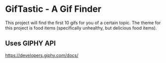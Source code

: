 # GifTastic - A Gif Finder

This project will find the first 10 gifs for you of a certain topic. The theme for this project is food items (specifically unhealthy, but delicious food items).

## Uses GIPHY API

https://developers.giphy.com/docs/
